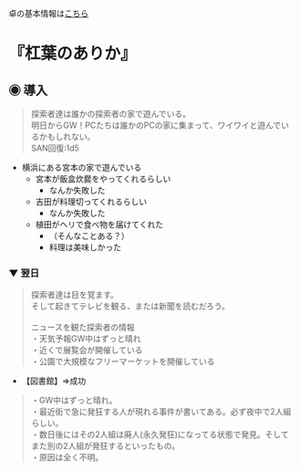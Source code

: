 卓の基本情報は[こちら](/YuzurihaNoArika/info.md)

# 『杠葉のありか』

## ◉ 導入
> 探索者達は誰かの探索者の家で遊んでいる。<br>
> 明日からGW！PCたちは誰かのPCの家に集まって、ワイワイと遊んでいるかもしれない。<br>
> SAN回復:1d5
- 横浜にある宮本の家で遊んでいる
  - 宮本が飯盒炊爨をやってくれるらしい
    - なんか失敗した
  - 吉田が料理切ってくれるらしい
    - なんか失敗した
  - 植田がヘリで食べ物を届けてくれた
    - （そんなことある？）
    - 料理は美味しかった
### ▼ 翌日
> 探索者達は目を覚ます。<br>
> そして起きてテレビを観る、または新聞を読むだろう。<br>
> <br>
> ニュースを観た探索者の情報<br>
> ・天気予報GW中はずっと晴れ<br>
> ・近くで展覧会が開催している<br>
> ・公園で大規模なフリーマーケットを開催している<br>

- 【図書館】⇒成功

> ・GW中はずっと晴れ。<br>
> ・最近街で急に発狂する人が現れる事件が書いてある。必ず夜中で2人組らしい。<br>
> ・数日後にはその2人組は廃人(永久発狂)になってる状態で発見。そしてまた別の2人組が発狂するといったもの。<br>
> ・原因は全く不明。<br>
####
